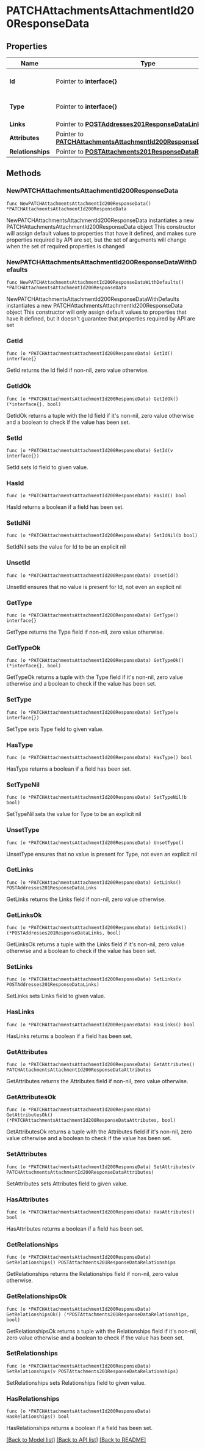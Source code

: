 # PATCHAttachmentsAttachmentId200ResponseData

## Properties

Name | Type | Description | Notes
------------ | ------------- | ------------- | -------------
**Id** | Pointer to **interface{}** | The resource&#39;s id | [optional] 
**Type** | Pointer to **interface{}** | The resource&#39;s type | [optional] 
**Links** | Pointer to [**POSTAddresses201ResponseDataLinks**](POSTAddresses201ResponseDataLinks.md) |  | [optional] 
**Attributes** | Pointer to [**PATCHAttachmentsAttachmentId200ResponseDataAttributes**](PATCHAttachmentsAttachmentId200ResponseDataAttributes.md) |  | [optional] 
**Relationships** | Pointer to [**POSTAttachments201ResponseDataRelationships**](POSTAttachments201ResponseDataRelationships.md) |  | [optional] 

## Methods

### NewPATCHAttachmentsAttachmentId200ResponseData

`func NewPATCHAttachmentsAttachmentId200ResponseData() *PATCHAttachmentsAttachmentId200ResponseData`

NewPATCHAttachmentsAttachmentId200ResponseData instantiates a new PATCHAttachmentsAttachmentId200ResponseData object
This constructor will assign default values to properties that have it defined,
and makes sure properties required by API are set, but the set of arguments
will change when the set of required properties is changed

### NewPATCHAttachmentsAttachmentId200ResponseDataWithDefaults

`func NewPATCHAttachmentsAttachmentId200ResponseDataWithDefaults() *PATCHAttachmentsAttachmentId200ResponseData`

NewPATCHAttachmentsAttachmentId200ResponseDataWithDefaults instantiates a new PATCHAttachmentsAttachmentId200ResponseData object
This constructor will only assign default values to properties that have it defined,
but it doesn't guarantee that properties required by API are set

### GetId

`func (o *PATCHAttachmentsAttachmentId200ResponseData) GetId() interface{}`

GetId returns the Id field if non-nil, zero value otherwise.

### GetIdOk

`func (o *PATCHAttachmentsAttachmentId200ResponseData) GetIdOk() (*interface{}, bool)`

GetIdOk returns a tuple with the Id field if it's non-nil, zero value otherwise
and a boolean to check if the value has been set.

### SetId

`func (o *PATCHAttachmentsAttachmentId200ResponseData) SetId(v interface{})`

SetId sets Id field to given value.

### HasId

`func (o *PATCHAttachmentsAttachmentId200ResponseData) HasId() bool`

HasId returns a boolean if a field has been set.

### SetIdNil

`func (o *PATCHAttachmentsAttachmentId200ResponseData) SetIdNil(b bool)`

 SetIdNil sets the value for Id to be an explicit nil

### UnsetId
`func (o *PATCHAttachmentsAttachmentId200ResponseData) UnsetId()`

UnsetId ensures that no value is present for Id, not even an explicit nil
### GetType

`func (o *PATCHAttachmentsAttachmentId200ResponseData) GetType() interface{}`

GetType returns the Type field if non-nil, zero value otherwise.

### GetTypeOk

`func (o *PATCHAttachmentsAttachmentId200ResponseData) GetTypeOk() (*interface{}, bool)`

GetTypeOk returns a tuple with the Type field if it's non-nil, zero value otherwise
and a boolean to check if the value has been set.

### SetType

`func (o *PATCHAttachmentsAttachmentId200ResponseData) SetType(v interface{})`

SetType sets Type field to given value.

### HasType

`func (o *PATCHAttachmentsAttachmentId200ResponseData) HasType() bool`

HasType returns a boolean if a field has been set.

### SetTypeNil

`func (o *PATCHAttachmentsAttachmentId200ResponseData) SetTypeNil(b bool)`

 SetTypeNil sets the value for Type to be an explicit nil

### UnsetType
`func (o *PATCHAttachmentsAttachmentId200ResponseData) UnsetType()`

UnsetType ensures that no value is present for Type, not even an explicit nil
### GetLinks

`func (o *PATCHAttachmentsAttachmentId200ResponseData) GetLinks() POSTAddresses201ResponseDataLinks`

GetLinks returns the Links field if non-nil, zero value otherwise.

### GetLinksOk

`func (o *PATCHAttachmentsAttachmentId200ResponseData) GetLinksOk() (*POSTAddresses201ResponseDataLinks, bool)`

GetLinksOk returns a tuple with the Links field if it's non-nil, zero value otherwise
and a boolean to check if the value has been set.

### SetLinks

`func (o *PATCHAttachmentsAttachmentId200ResponseData) SetLinks(v POSTAddresses201ResponseDataLinks)`

SetLinks sets Links field to given value.

### HasLinks

`func (o *PATCHAttachmentsAttachmentId200ResponseData) HasLinks() bool`

HasLinks returns a boolean if a field has been set.

### GetAttributes

`func (o *PATCHAttachmentsAttachmentId200ResponseData) GetAttributes() PATCHAttachmentsAttachmentId200ResponseDataAttributes`

GetAttributes returns the Attributes field if non-nil, zero value otherwise.

### GetAttributesOk

`func (o *PATCHAttachmentsAttachmentId200ResponseData) GetAttributesOk() (*PATCHAttachmentsAttachmentId200ResponseDataAttributes, bool)`

GetAttributesOk returns a tuple with the Attributes field if it's non-nil, zero value otherwise
and a boolean to check if the value has been set.

### SetAttributes

`func (o *PATCHAttachmentsAttachmentId200ResponseData) SetAttributes(v PATCHAttachmentsAttachmentId200ResponseDataAttributes)`

SetAttributes sets Attributes field to given value.

### HasAttributes

`func (o *PATCHAttachmentsAttachmentId200ResponseData) HasAttributes() bool`

HasAttributes returns a boolean if a field has been set.

### GetRelationships

`func (o *PATCHAttachmentsAttachmentId200ResponseData) GetRelationships() POSTAttachments201ResponseDataRelationships`

GetRelationships returns the Relationships field if non-nil, zero value otherwise.

### GetRelationshipsOk

`func (o *PATCHAttachmentsAttachmentId200ResponseData) GetRelationshipsOk() (*POSTAttachments201ResponseDataRelationships, bool)`

GetRelationshipsOk returns a tuple with the Relationships field if it's non-nil, zero value otherwise
and a boolean to check if the value has been set.

### SetRelationships

`func (o *PATCHAttachmentsAttachmentId200ResponseData) SetRelationships(v POSTAttachments201ResponseDataRelationships)`

SetRelationships sets Relationships field to given value.

### HasRelationships

`func (o *PATCHAttachmentsAttachmentId200ResponseData) HasRelationships() bool`

HasRelationships returns a boolean if a field has been set.


[[Back to Model list]](../README.md#documentation-for-models) [[Back to API list]](../README.md#documentation-for-api-endpoints) [[Back to README]](../README.md)


